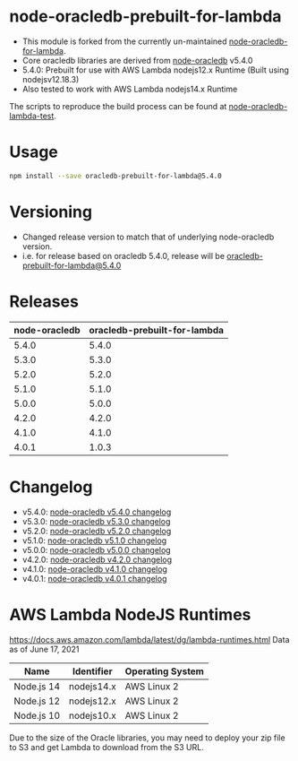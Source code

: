 # node-oracledb-prebuilt-for-lambda

 - This module is forked from the currently un-maintained [node-oracledb-for-lambda](https://github.com/nalbion/node-oracledb-for-lambda).
 - Core oracledb libraries are derived from [node-oracledb](https://github.com/oracle/node-oracledb) v5.4.0
 - 5.4.0: Prebuilt for use with AWS Lambda nodejs12.x Runtime (Built using nodejsv12.18.3)
 - Also tested to work with AWS Lambda nodejs14.x Runtime
 
The scripts to reproduce the build process can be found at [node-oracledb-lambda-test](https://github.com/romanbalayan/node-oracledb-lambda-test). 

# Usage

```bash
npm install --save oracledb-prebuilt-for-lambda@5.4.0
```

# Versioning
 - Changed release version to match that of underlying node-oracledb version. 
 - i.e. for release based on oracledb 5.4.0, release will be oracledb-prebuilt-for-lambda@5.4.0
 
 
 # Releases
 | node-oracledb       | oracledb-prebuilt-for-lambda    |
 | ------------------- | ---------- |
 | 5.4.0               | 5.4.0      |
 | 5.3.0               | 5.3.0      |
 | 5.2.0               | 5.2.0      |
 | 5.1.0               | 5.1.0      |
 | 5.0.0               | 5.0.0      |
 | 4.2.0               | 4.2.0      |
 | 4.1.0               | 4.1.0      |
 | 4.0.1               | 1.0.3      |

 
 # Changelog
 - v5.4.0: [node-oracledb v5.4.0 changelog](https://github.com/oracle/node-oracledb/blob/main/CHANGELOG.md#node-oracledb-v540-9-jun-2022)
 - v5.3.0: [node-oracledb v5.3.0 changelog](https://github.com/oracle/node-oracledb/blob/main/CHANGELOG.md#node-oracledb-v530-22-oct-2021)
 - v5.2.0: [node-oracledb v5.2.0 changelog](https://github.com/oracle/node-oracledb/blob/main/CHANGELOG.md#node-oracledb-v520-7-jun-2021)
 - v5.1.0: [node-oracledb v5.1.0 changelog](https://github.com/oracle/node-oracledb/blob/master/CHANGELOG.md#node-oracledb-v510-8-dec-2020)
 - v5.0.0: [node-oracledb v5.0.0 changelog](https://github.com/oracle/node-oracledb/blob/master/CHANGELOG.md#node-oracledb-v500-29-jun-2020)
 - v4.2.0: [node-oracledb v4.2.0 changelog](https://github.com/oracle/node-oracledb/blob/master/CHANGELOG.md#node-oracledb-v420-24-jan-2020)
 - v4.1.0: [node-oracledb v4.1.0 changelog](https://github.com/oracle/node-oracledb/blob/master/CHANGELOG.md#node-oracledb-v410-26-nov-2019)
 - v4.0.1: [node-oracledb v4.0.1 changelog](https://github.com/oracle/node-oracledb/blob/master/CHANGELOG.md#node-oracledb-v401-19-aug-2019)
 
 
 # AWS Lambda NodeJS Runtimes
 https://docs.aws.amazon.com/lambda/latest/dg/lambda-runtimes.html
 Data as of June 17, 2021
 
  | Name          | Identifier | Operating System  |
  | ------------- | ---------- | ----------------- |
  | Node.js 14    | nodejs14.x | AWS Linux 2       |
  | Node.js 12    | nodejs12.x | AWS Linux 2       |
  | Node.js 10    | nodejs10.x | AWS Linux 2       |
 
  
 
Due to the size of the Oracle libraries, you may need to deploy your zip file to S3 and get Lambda to download from the S3 URL.
